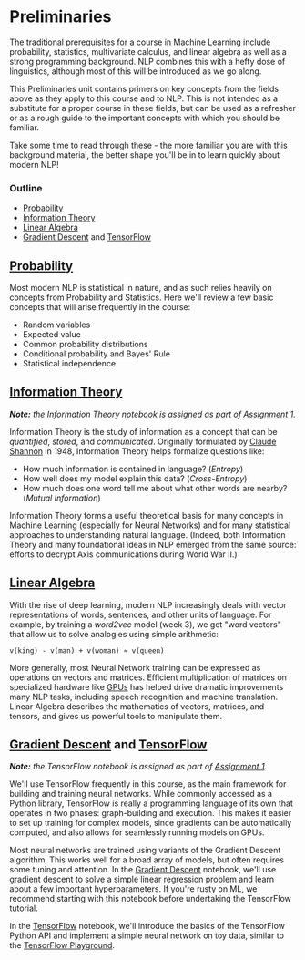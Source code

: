 # Preliminaries

The traditional prerequisites for a course in Machine Learning include probability, statistics, multivariate calculus, and linear algebra as well as a strong programming background. NLP combines this with a hefty dose of linguistics, although most of this will be introduced as we go along.

This Preliminaries unit contains primers on key concepts from the fields above as they apply to this course and to NLP. This is not intended as a substitute for a proper course in these fields, but can be used as a refresher or as a rough guide to the important concepts with which you should be familiar.

Take some time to read through these - the more familiar you are with this background material, the better shape you'll be in to learn quickly about modern NLP!

### Outline

* [Probability](Probability.ipynb)
* [Information Theory](Information%20Theory.ipynb)
* [Linear Algebra](Linear%20Algebra.ipynb)
* [Gradient Descent](Gradient%20Descent.ipynb) and [TensorFlow](../../assignment/a1/tensorflow/tensorflow.ipynb)

## [Probability](Probability.ipynb)

Most modern NLP is statistical in nature, and as such relies heavily on concepts from Probability and Statistics. Here we'll review a few basic concepts that will arise frequently in the course:

* Random variables
* Expected value
* Common probability distributions
* Conditional probability and Bayes' Rule
* Statistical independence


## [Information Theory](../../assignment/a1/information_theory.ipynb)
_**Note:** the Information Theory notebook is assigned as part of [Assignment 1](../../assignment/a1)._

Information Theory is the study of information as a concept that can be *quantified*, *stored*, and *communicated*. Originally formulated by [Claude Shannon](https://en.wikipedia.org/wiki/A_Mathematical_Theory_of_Communication) in 1948, Information Theory helps formalize questions like:
* How much information is contained in language? (*Entropy*)
* How well does my model explain this data? (*Cross-Entropy*)
* How much does one word tell me about what other words are nearby? (*Mutual Information*)

Information Theory forms a useful theoretical basis for many concepts in Machine Learning (especially for Neural Networks) and for many statistical approaches to understanding natural language. (Indeed, both Information Theory and many foundational ideas in NLP emerged from the same source: efforts to decrypt Axis communications during World War II.)


## [Linear Algebra](Linear%20Algebra.ipynb)

With the rise of deep learning, modern NLP increasingly deals with vector representations of words, sentences, and other units of language. For example, by training a *word2vec* model (week 3), we get "word vectors" that allow us to solve analogies using simple arithmetic:

```
v(king) - v(man) + v(woman) ≈ v(queen)
```

More generally, most Neural Network training can be expressed as operations on vectors and matrices. Efficient multiplication of matrices on specialized hardware like [GPUs](https://en.wikipedia.org/wiki/General-purpose_computing_on_graphics_processing_units) has helped drive dramatic improvements many NLP tasks, including speech recognition and machine translation. Linear Algebra describes the mathematics of vectors, matrices, and tensors, and gives us powerful tools to manipulate them.


## [Gradient Descent](gradient%20descent.ipynb) and [TensorFlow](../../assignment/a1/tensorflow/tensorflow.ipynb)
_**Note:** the TensorFlow notebook is assigned as part of [Assignment 1](../../assignment/a1)._

We'll use TensorFlow frequently in this course, as the main framework for building and training neural networks. While commonly accessed as a Python library, TensorFlow is really a programming language of its own that operates in two phases: graph-building and execution. This makes it easier to set up training for complex models, since gradients can be automatically computed, and also allows for seamlessly running models on GPUs.

Most neural networks are trained using variants of the Gradient Descent algorithm. This works well for a broad array of models, but often requires some tuning and attention. In the [Gradient Descent](Gradient%20Descent.ipynb) notebook, we'll use gradient descent to solve a simple linear regression problem and learn about a few important hyperparameters. If you're rusty on ML, we recommend starting with this notebook before undertaking the TensorFlow tutorial.

In the [TensorFlow](../../assignment/a1/tensorflow/tensorflow.ipynb) notebook, we'll introduce the basics of the TensorFlow Python API and implement a simple neural network on toy data, similar to the [TensorFlow Playground](https://github.com/tensorflow/playground).


